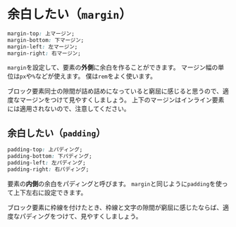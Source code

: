 # 余白したい（``margin``）

```css
margin-top: 上マージン;
margin-bottom: 下マージン;
margin-left: 左マージン;
margin-right: 右マージン;
```

``margin``を設定して、要素の**外側**に余白を作ることができます。
マージン幅の単位は``px``や``%``などが使えます。
僕は``rem``をよく使います。

ブロック要素同士の隙間が詰め詰めになっていると窮屈に感じると思うので、適度なマージンをつけて見やすくしましょう。
上下のマージンはインライン要素には適用されないので、注意してください。

## 余白したい（``padding``）

```css
padding-top: 上パディング;
padding-bottom: 下パディング;
padding-left: 左パディング;
padding-right: 右パディング;
```

要素の**内側**の余白をパディングと呼びます。
``margin``と同じように``padding``を使って上下左右に設定できます。

ブロック要素に枠線を付けたとき、枠線と文字の隙間が窮屈に感じたならば、適度なパディングをつけて、見やすくしましょう。
